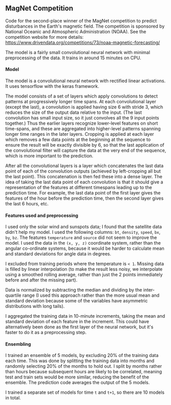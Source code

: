 ## MagNet Competition

Code for the second-place winner of the MagNet competition to predict disturbances in the Earth's magnetic field.
The competition is sponsored by National Oceanic and Atmospheric Administration (NOAA). 
See the competition website for more details: https://www.drivendata.org/competitions/73/noaa-magnetic-forecasting/

The model is a fairly small convolutional neural network with minimal preprocessing of the data. 
It trains in around 15 minutes on CPU.


#### Model

The model is a convolutional neural network with rectified linear activations. It uses tensorflow with the keras framework. 

The model consists of a set of layers which apply convolutions to detect patterns at progressively longer time spans. 
At each convolutional 
layer (except the last), a convolution is applied having size 6 with stride 3, which reduces the size of the output data 
relative to the input. (The last convolution has small input size, so it just convolves all the 9 input points 
together.) Thus the earlier layers recognize lower-level features on short time-spans, and these are aggregated into higher-level
patterns spanning longer time ranges in the later layers. Cropping is applied at each layer which removes a few data points at the beginning at the 
sequence to ensure the result will be exactly divisible by 6, so that the last application of the convolutional filter will 
capture the data at the very end of the sequence, which is more important to the prediction. 

After all the convolutional 
layers is a layer which concatenates the last data point of each of the convolution outputs (achieved by left-cropping 
all but the last point). This concatenation is then fed these into a dense layer. The idea of taking the last data point of each convolution 
is that it should give a representation of the features  at different timespans leading up to the prediction time. 
For example, the last data point 
of the first layer gives the features of the hour before the prediction time, then the second layer gives 
the last 6 hours, etc.

#### Features used and preprocessing

I used only the solar wind and sunspots data; I found that the satellite data didn't help my model. 
I used the following columns: `bt`, `density`, `speed`, `bx`, `by`, `bz`. 
The features `temperature` and `source` did not seem to improve the model. I used the data in the 
`(x, y, z)` coordinate system, rather than the angular co-ordinate systems, because it would be harder to calculate 
mean and standard deviations for angle data in degrees.

I excluded from training periods where the temperature is `< 1`. Missing data is filled 
by linear interpolation (to make the result less noisy, we interpolate using a smoothed rolling average, 
rather than just the 2 points immediately
before and after the missing part).

Data is normalized by subtracting the median and dividing by the inter-quartile range (I used this approach rather 
than the more usual mean and standard deviation because some of the variables have asymmetric distributions with 
long tails).

I aggregated the training data in 10-minute increments, taking the mean and standard deviation of each feature in 
the increment. This could have alternatively been done as the first layer of the neural network, but it's faster 
to do it as a preprocessing step.


#### Ensembling

I trained an ensemble of 5 models, by excluding 20% of the training data each time. This was done by 
 splitting the training data into months and randomly selecting 20% of the months to hold out. I split by months 
rather than hours because subsequent hours are likely to be correlated, meaning test and train sets would be 
more similar, reducing the benefit of the ensemble. The prediction code averages the output of the 5 models.

I trained a separate set of models for time `t` and `t+1`, so there are 10 models in total.

